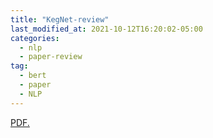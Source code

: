 ```yaml
---
title: "KegNet-review"
last_modified_at: 2021-10-12T16:20:02-05:00
categories:
  - nlp
  - paper-review
tag:
  - bert
  - paper
  - NLP
---
```


<a href="//baektree.github.io/assets/pdf/BERT fine tuning and conc.pdf" target="_blank">PDF.</a>

